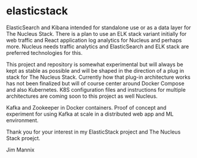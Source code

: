 # elasticstack

ElasticSearch and Kibana intended for standalone use or as a data layer for The Nucleus Stack. There is a plan to use an ELK stack variant initially for web traffic and React application log analytics for Nucleus and perhaps more. Nucleus needs traffic analytics and ElasticSearch and ELK stack are preferred technologies for this.

This project and repository is somewhat experimental but will always be kept as stable as possible and will be shaped in the direction of a plug in stack for The Nucleus Stack.
Currently how that plug-in architecture works has not been finalized but will of course center around Docker Compose and also Kubernetes. K8S configuration files and instructions for multiple architectures are coming soon to this project as well Nucleus.

Kafka and Zookeeper in Docker containers. Proof of concept and experiment for using Kafka at scale in a distributed web app and ML environment.

Thank you for your interest in my ElasticStack project and The Nucleus Stack proejct.

Jim Mannix


